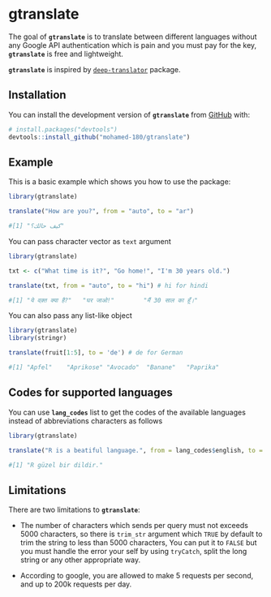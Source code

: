 # gtranslate

<!-- badges: start -->

<!-- badges: end -->

The goal of **`gtranslate`** is to translate between different languages without any Google API authentication which is pain and you must pay for the key, **`gtranslate`** is free and lightweight.

**`gtranslate`** is inspired by [`deep-translator`](https://github.com/nidhaloff/deep-translator) package.

## Installation

You can install the development version of **`gtranslate`** from [GitHub](https://github.com/) with:

``` r
# install.packages("devtools")
devtools::install_github("mohamed-180/gtranslate")
```

## Example

This is a basic example which shows you how to use the package:

``` r
library(gtranslate)

translate("How are you?", from = "auto", to = "ar")

#[1] "كيف حالك؟"
```

You can pass character vector as `text` argument

``` r
library(gtranslate)

txt <- c("What time is it?", "Go home!", "I'm 30 years old.")

translate(txt, from = "auto", to = "hi") # hi for hindi

#[1] "ये वक़्त क्या है?"   "घर जाओ!"        "मैं 30 साल का हूँ।"
```

You can also pass any list-like object

``` r
library(gtranslate)
library(stringr)

translate(fruit[1:5], to = 'de') # de for German

#[1] "Apfel"    "Aprikose" "Avocado"  "Banane"   "Paprika"
```
## Codes for supported languages

You can use **`lang_codes`** list to get the codes of the available languages instead of abbreviations characters as follows 

``` r
library(gtranslate)

translate("R is a beatiful language.", from = lang_codes$english, to = lang_codes$turkish)

#[1] "R güzel bir dildir."
```


## Limitations

There are two limitations to **`gtranslate`**:

- The number of characters which sends per query must not exceeds 5000 characters, so there is `trim_str` argument which
`TRUE` by default to trim the string to less than 5000 characters, You can put it to `FALSE` but you must handle the error your self by using `tryCatch`, split the long string or any other appropriate way.

- According to google, you are allowed to make 5 requests per second, and up to 200k requests per day.


